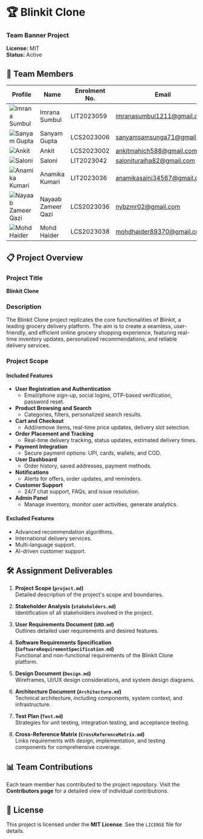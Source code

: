 # 🏆 Blinkit Clone  
### Team Banner Project  
**License:** MIT  
**Status:** Active  


## 👥 Team Members  

| **Profile**          | **Name**              | **Enrolment No.** | **Email**                     | **GitHub**         |
|-----------------------|-----------------------|-------------------|-------------------------------|--------------------|
| ![Imrana Sumbul](#)  | Imrana Sumbul         | LIT2023059        | imranasumbul1211@gmail.com    | [imranasumbul](#) |
| ![Sanyam Gupta](#)    | Sanyam Gupta          | LCS2023006        | sanyamsamsunga71@gmail.com    | [thesanyam240705](#) |
| ![Ankit](#)           | Ankit                 | LCS2023002        | ankitmahich588@gmail.com      | [ankitmahich](#) |
| ![Saloni](#)          | Saloni                | LIT2023042        | salonituraiha82@gmail.com     | [saloni1902](#) |
| ![Anamika Kumari](#)  | Anamika Kumari        | LIT2023036        | anamikasaini34567@gmail.com   | [Anamikasaini21](#) |
| ![Nayaab Zameer Qazi](#) | Nayaab Zameer Qazi | LCS2023036        | nybzmr02@gmail.com            | [nybzmr](#) |
| ![Mohd Haider](#)     | Mohd Haider           | LCS2023038        | mohdhaider89370@gmail.com     | [haider038](#) |



## 📋 Project Overview  

### **Project Title**  
**Blinkit Clone**  

### **Description**  
The Blinkit Clone project replicates the core functionalities of Blinkit, a leading grocery delivery platform. The aim is to create a seamless, user-friendly, and efficient online grocery shopping experience, featuring real-time inventory updates, personalized recommendations, and reliable delivery services.  


### **Project Scope**  

#### **Included Features**  
- **User Registration and Authentication**  
  - Email/phone sign-up, social logins, OTP-based verification, password reset.  
- **Product Browsing and Search**  
  - Categories, filters, personalized search results.  
- **Cart and Checkout**  
  - Add/remove items, real-time price updates, delivery slot selection.  
- **Order Placement and Tracking**  
  - Real-time delivery tracking, status updates, estimated delivery times.  
- **Payment Integration**  
  - Secure payment options: UPI, cards, wallets, and COD.  
- **User Dashboard**  
  - Order history, saved addresses, payment methods.  
- **Notifications**  
  - Alerts for offers, order updates, and reminders.  
- **Customer Support**  
  - 24/7 chat support, FAQs, and issue resolution.  
- **Admin Panel**  
  - Manage inventory, monitor user activities, generate analytics.  

#### **Excluded Features**  
- Advanced recommendation algorithms.  
- International delivery services.  
- Multi-language support.  
- AI-driven customer support.  





## 🛠️ Assignment Deliverables  

1. **Project Scope (`project.md`)**  
   Detailed description of the project's scope and boundaries.  

2. **Stakeholder Analysis (`stakeholders.md`)**  
   Identification of all stakeholders involved in the project.  

3. **User Requirements Document (`URD.md`)**  
   Outlines detailed user requirements and desired features.  

4. **Software Requirements Specification (`SoftwareRequirementSpecification.md`)**  
   Functional and non-functional requirements of the Blinkit Clone platform.  

5. **Design Document (`Design.md`)**  
   Wireframes, UI/UX design considerations, and system design diagrams.  

6. **Architecture Document (`Architecture.md`)**  
   Technical architecture, including components, system context, and infrastructure.  

7. **Test Plan (`Test.md`)**  
   Strategies for unit testing, integration testing, and acceptance testing.  

8. **Cross-Reference Matrix (`CrossReferenceMatrix.md`)**  
   Links requirements with design, implementation, and testing components for comprehensive coverage.  



## 📊 Team Contributions  

Each team member has contributed to the project repository. Visit the **Contributors page** for a detailed view of individual contributions.  



## 📝 License  

This project is licensed under the **MIT License**. See the `LICENSE` file for details.  
